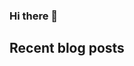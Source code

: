 ### Hi there 👋

## Recent blog posts
<!-- RECENT-BLOG-POSTS:START -->
<!-- RECENT-BLOG-POSTS:END -->

